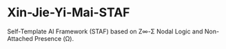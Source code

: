 # Xin-Jie-Yi-Mai-STAF
Self-Template AI Framework (STAF) based on Z∞-Σ Nodal Logic and Non-Attached Presence (Ω).
